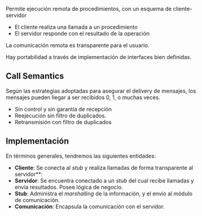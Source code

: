 Permite ejecución remota de procedimientos, con un esquema de cliente-servidor

- El cliente realiza una llamada a un procedimiento
- El servidor responde con el resultado de la operación

La comunicación remota es transparente para el usuario.

Hay portabilidad a través de implementación de interfaces bien definidas.

## Call Semantics

Según las estrategias adoptadas para asegurar el delivery de mensajes, los mensajes pueden llegar a ser recibidos 0, 1, o muchas veces.

- Sin control y sin garantía de recepción
- Reejecución sin filtro de duplicados.
- Retransmisión con filtro de duplicados

## Implementación

En términos generales, tendremos las siguientes entidades:

- **Cliente**: Se conecta al _stub_ y realiza llamadas de forma transparente al servidor**:
- **Servidor**: Se encuentra conectado a un _stub_ del cual recibe llamadas y envía resultados. Posee lógica de negocio.
- **Stub**: Administra el _marshalling_ de la información, y el envío al módulo de comunicación.
- **Comunicación**: Encapsula la comunicación con el servidor.
